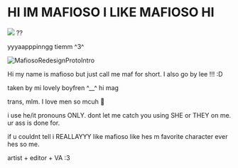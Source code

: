 # HI IM MAFIOSO I LIKE MAFIOSO HI

![](https://komarev.com/ghpvc/?username=your-github-username&abbreviated=true) ??


yyyaapppinngg tiemm ^3^

![MafiosoRedesignProtoIntro](https://github.com/user-attachments/assets/11b83c08-47df-45af-aecf-144f341f26bf)


Hi my name is mafioso but just call me maf for short. I also go by lee  !!! :D

taken by mi lovely boyfren ^__^ hi mag

trans, mlm. I love men so mcuh 🤤

i use he/it pronouns ONLY. dont let me catch you using SHE or THEY on me. ur ass is done for.

if u couldnt tell i REALLAYYY like mafioso like hes m favorite character ever hes so me.

artist + editor + VA :3
